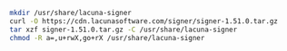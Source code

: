 ﻿```sh
mkdir /usr/share/lacuna-signer
curl -O https://cdn.lacunasoftware.com/signer/signer-1.51.0.tar.gz
tar xzf signer-1.51.0.tar.gz -C /usr/share/lacuna-signer
chmod -R a=,u+rwX,go+rX /usr/share/lacuna-signer
```

